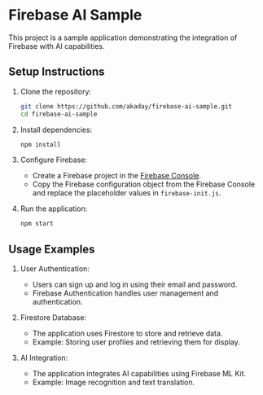 # Firebase AI Sample

This project is a sample application demonstrating the integration of Firebase with AI capabilities.

## Setup Instructions

1. Clone the repository:
   ```sh
   git clone https://github.com/akaday/firebase-ai-sample.git
   cd firebase-ai-sample
   ```

2. Install dependencies:
   ```sh
   npm install
   ```

3. Configure Firebase:
   - Create a Firebase project in the [Firebase Console](https://console.firebase.google.com/).
   - Copy the Firebase configuration object from the Firebase Console and replace the placeholder values in `firebase-init.js`.

4. Run the application:
   ```sh
   npm start
   ```

## Usage Examples

1. User Authentication:
   - Users can sign up and log in using their email and password.
   - Firebase Authentication handles user management and authentication.

2. Firestore Database:
   - The application uses Firestore to store and retrieve data.
   - Example: Storing user profiles and retrieving them for display.

3. AI Integration:
   - The application integrates AI capabilities using Firebase ML Kit.
   - Example: Image recognition and text translation.
